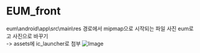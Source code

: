 # EUM_front
eum\android\app\src\main\res 경로에서 mipmap으로 시작되는 파일 사진 eum로고 사진으로 바꾸기 </br>
-> assets에 ic_launcher로 첨부
![Image](https://github.com/user-attachments/assets/c7b7fc63-3dbc-4df2-9ffa-2909ada2e698)
